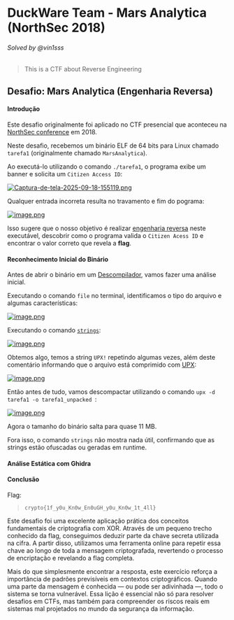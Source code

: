 # DuckWare Team - Mars Analytica (NorthSec 2018)
###### Solved by @vin1sss

> This is a CTF about Reverse Engineering

## Desafio: Mars Analytica (Engenharia Reversa)
#### Introdução

Este desafio originalmente foi aplicado no CTF presencial que aconteceu na [NorthSec conference](https://nsec.io/) em 2018. 

Neste desafio, recebemos um binário ELF de 64 bits para Linux chamado `tarefa1` (originalmente chamado `MarsAnalytica`).

Ao executá-lo utilizando o comando `./tarefa1`, o programa exibe um banner e solicita um `Citizen Access ID`:

[![Captura-de-tela-2025-09-18-155119.png](https://i.postimg.cc/jj49yqyV/Captura-de-tela-2025-09-18-155119.png)](https://postimg.cc/GB9qCCMz)

Qualquer entrada incorreta resulta no travamento e fim do pograma:

[![image.png](https://i.postimg.cc/kXgn1PW2/image.png)](https://postimg.cc/c6PyCj9W)

Isso sugere que o nosso objetivo é realizar [engenharia reversa](https://medium.com/ipnet-growth-partner/engenharia-reversa-e-o-seu-papel-dentro-da-seguran%C3%A7a-cibern%C3%A9tica-c70e1f84d4ec) neste executável, descobrir como o programa valida o `Citizen Acess ID` e encontrar o valor correto que revela a **flag**.

#### Reconhecimento Inicial do Binário

Antes de abrir o binário em um [Descompilador](https://medium.com/@raw.rewa10/decompilers-and-reverse-engineering-6b4acf3f76ff), vamos fazer uma análise inicial.

Executando o comando `file` no terminal, identificamos o tipo do arquivo e algumas características:

[![image.png](https://i.postimg.cc/RF8ZKPbP/image.png)](https://postimg.cc/ftcshvsX)

Executando o comando [`strings`](https://pt.wikipedia.org/wiki/Strings_(Unix)):

[![image.png](https://i.postimg.cc/rpNnPs6W/image.png)](https://postimg.cc/QBVJBXdx)

Obtemos algo, temos a string `UPX!` repetindo algumas vezes, além deste comentário informando que o arquivo está comprimido com [UPX](https://pt.quarkus.io/guides/upx):

[![image.png](https://i.postimg.cc/W36drRks/image.png)](https://postimg.cc/xJ8jD45Z)

Então antes de tudo, vamos descompactar utilizando o comando `upx -d tarefa1 -o tarefa1_unpacked
`:

[![image.png](https://i.postimg.cc/NGHnxx67/image.png)](https://postimg.cc/23CTkhXV)

Agora o tamanho do binário salta para quase 11 MB.

Fora isso, o comando `strings` não mostra nada útil, confirmando que as strings estão ofuscadas ou geradas em runtime.

#### Análise Estática com Ghidra



#### Conclusão

Flag:
>`crypto{1f_y0u_Kn0w_En0uGH_y0u_Kn0w_1t_4ll}`

Este desafio foi uma excelente aplicação prática dos conceitos fundamentais de criptografia com XOR. Através de um pequeno trecho conhecido da flag, conseguimos deduzir parte da chave secreta utilizada na cifra. A partir disso, utilizamos uma ferramenta online para repetir essa chave ao longo de toda a mensagem criptografada, revertendo o processo de encriptação e revelando a flag completa.

Mais do que simplesmente encontrar a resposta, este exercício reforça a importância de padrões previsíveis em contextos criptográficos. Quando uma parte da mensagem é conhecida — ou pode ser adivinhada —, todo o sistema se torna vulnerável. Essa lição é essencial não só para resolver desafios em CTFs, mas também para compreender os riscos reais em sistemas mal projetados no mundo da segurança da informação.

